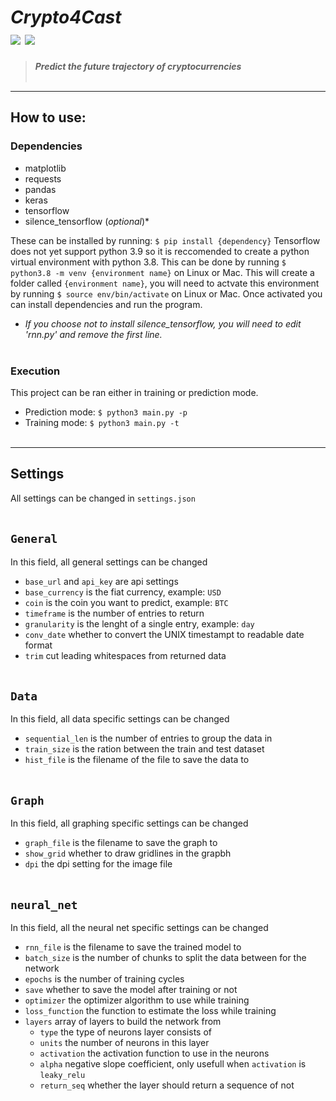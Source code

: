 # ***Crypto4Cast***<br/>[![](https://tokei.rs/b1/github/Xumatro/Crypto4Cast)](https://github.com/Aaronepower/tokei) [![](https://img.shields.io/badge/license-MIT-brightgreen)](https://github.com/Xumatro/Crypto4Cast/blob/main/LICENSE)
> ***Predict the future trajectory of cryptocurrencies***
<br/><br/>

---

## **How to use:**
### Dependencies
- matplotlib
- requests
- pandas
- keras
- tensorflow
- silence_tensorflow (*optional*)*

These can be installed by running: `$ pip install {dependency}`
Tensorflow does not yet support python 3.9 so it is reccomended to create a python virtual environment with python 3.8. This can be done by running `$ python3.8 -m venv {environment name}` on Linux or Mac.
This will create a folder called `{environment name}`, you will need to actvate this environment by running `$ source env/bin/activate` on Linux or Mac.
Once activated you can install dependencies and run the program.

* *If you choose not to install silence_tensorflow, you will need to edit 'rnn.py' and remove the first line.*
<br/><br/>

### Execution
This project can be ran either in training or prediction mode.

- Prediction mode: `$ python3 main.py -p`
- Training mode: `$ python3 main.py -t`
<br/><br/>

---

## **Settings**
 All settings can be changed in `settings.json`
<br/><br/>
 
## `General`
In this field, all general settings can be changed

- `base_url` and `api_key` are api settings
- `base_currency` is the fiat currency, example: `USD`
- `coin` is the coin you want to predict, example: `BTC`
- `timeframe` is the number of entries to return
- `granularity` is the lenght of a single entry, example: `day`
- `conv_date` whether to convert the UNIX timestampt to readable date format
- `trim` cut leading whitespaces from returned data
<br/><br/>

## `Data`
In this field, all data specific settings can be changed

- `sequential_len` is the number of entries to group the data in
- `train_size` is the ration between the train and test dataset
- `hist_file` is the filename of the file to save the data to
<br/><br/>

## `Graph`
In this field, all graphing specific settings can be changed

- `graph_file` is the filename to save the graph to
- `show_grid` whether to draw gridlines in the grapbh
- `dpi` the dpi setting for the image file
<br/><br/>

## `neural_net`
In this field, all the neural net specific settings can be changed

- `rnn_file` is the filename to save the trained model to
- `batch_size` is the number of chunks to split the data between for the network
- `epochs` is the number of training cycles
- `save` whether to save the model after training or not
- `optimizer` the optimizer algorithm to use while training
- `loss_function` the function to estimate the loss while training
- `layers` array of layers to build the network from
	- `type` the type of neurons layer consists of
	- `units` the number of neurons in this layer
	- `activation` the activation function to use in the neurons
	- `alpha` negative slope coefficient, only usefull when `activation` is `leaky_relu`
	- `return_seq` whether the layer should return a sequence of not
